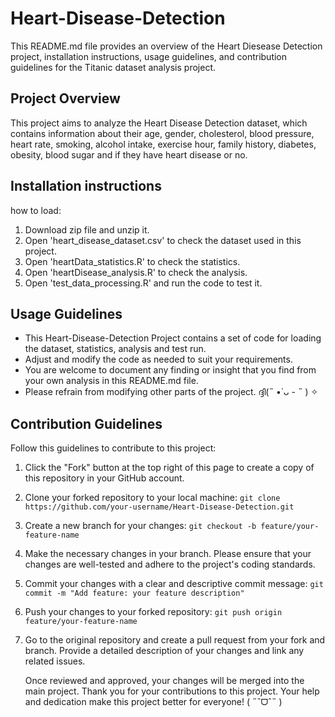 # Heart-Disease-Detection

This README.md file provides an overview of the Heart Diesease Detection project, installation instructions, usage guidelines, and contribution guidelines for the Titanic dataset analysis project.

## Project Overview ##

This project aims to analyze the Heart Disease Detection dataset, which contains information about their age, gender, cholesterol, blood pressure, heart rate, smoking, alcohol intake, exercise hour, family history, diabetes, obesity, blood sugar and if they have heart disease or no.

## Installation instructions ##

how to load:
1. Download zip file and unzip it.
2. Open 'heart_disease_dataset.csv' to check the dataset used in this project.
3. Open 'heartData_statistics.R' to check the statistics.
4. Open 'heartDisease_analysis.R' to check the analysis.
5. Open 'test_data_processing.R' and run the code to test it.

## Usage Guidelines ##

- This Heart-Disease-Detection Project contains a set of code for loading the dataset, statistics, analysis and test run.
- Adjust and modify the code as needed to suit your requirements.
- You are welcome to document any finding or insight that you find from your own analysis in this README.md file.
- Please refrain from modifying other parts of the project. ദ്ദി(˵ •̀ ᴗ - ˵ ) ✧

## Contribution Guidelines ##

Follow this guidelines to contribute to this project:

1. Click the "Fork" button at the top right of this page to create a copy of this repository in your GitHub account.
2. Clone your forked repository to your local machine:
   ```git clone https://github.com/your-username/Heart-Disease-Detection.git```
3. Create a new branch for your changes:
   ```git checkout -b feature/your-feature-name```
4. Make the necessary changes in your branch. Please ensure that your changes are well-tested and adhere to the project's coding standards.
5. Commit your changes with a clear and descriptive commit message:
   ```git commit -m "Add feature: your feature description"```
6. Push your changes to your forked repository:
   ```git push origin feature/your-feature-name```
7. Go to the original repository and create a pull request from your fork and branch. Provide a detailed description of your changes and link any related issues.

   Once reviewed and approved, your changes will be merged into the main project.
   Thank you for your contributions to this project. Your help and dedication make this project better for everyone! ( ˶ˆᗜˆ˵ )

